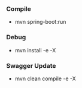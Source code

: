 ### Compile

* mvn spring-boot:run

### Debug

* mvn install -e -X

### Swagger Update

* mvn clean compile -e -X